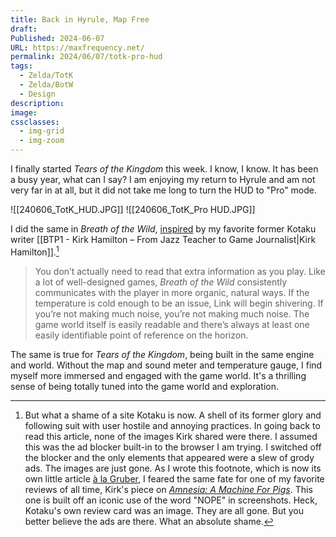 ```yaml
---
title: Back in Hyrule, Map Free
draft: 
Published: 2024-06-07
URL: https://maxfrequency.net/
permalink: 2024/06/07/totk-pro-hud
tags:
  - Zelda/TotK
  - Zelda/BotW
  - Design
description: 
image: 
cssclasses:
  - img-grid
  - img-zoom
---
```

I finally started *Tears of the Kingdom* this week. I know, I know. It has been a busy year, what can I say? I am enjoying my return to Hyrule and am not very far in at all, but it did not take me long to turn the HUD to "Pro" mode.

![[240606_TotK_HUD.JPG]]
![[240606_TotK_Pro HUD.JPG]]

I did the same in *Breath of the Wild*, [inspired](https://kotaku.com/if-you-re-playing-zelda-breath-of-the-wild-turn-off-t-1792734400) by my favorite former Kotaku writer [[BTP1 - Kirk Hamilton – From Jazz Teacher to Game Journalist|Kirk Hamilton]].[^1]

> You don’t actually need to read that extra information as you play. Like a lot of well-designed games, *Breath of the Wild* consistently communicates with the player in more organic, natural ways. If the temperature is cold enough to be an issue, Link will begin shivering. If you’re not making much noise, you’re not making much noise. The game world itself is easily readable and there’s always at least one easily identifiable point of reference on the horizon.

The same is true for *Tears of the Kingdom*, being built in the same engine and world. Without the map and sound meter and temperature gauge, I find myself more immersed and engaged with the game world. It's a thrilling sense of being totally tuned into the game world and exploration.

[^1]: But what a shame of a site Kotaku is now. A shell of its former glory and following suit with user hostile and annoying practices. In going back to read this article, none of the images Kirk shared were there. I assumed this was the ad blocker built-in to the browser I am trying. I switched off the blocker and the only elements that appeared were a slew of grody ads. The images are just gone. As I wrote this footnote, which is now its own little article [à la Gruber](https://daringfireball.net/2020/05/bloomberg_publishes_clickbait_in_break_from_rivals#fn1-2020-05-13), I feared the same fate for one of my favorite reviews of all time, Kirk's piece on *[Amnesia: A Machine For Pigs](https://web.archive.org/web/20131012003716/https://kotaku.com/amnesia-a-machine-for-pigs-the-kotaku-review-1274112886)*. This one is built off an iconic use of the word "NOPE" in screenshots. Heck, Kotaku's own review card was an image. They are all gone. But you better believe the ads are there. What an absolute shame.